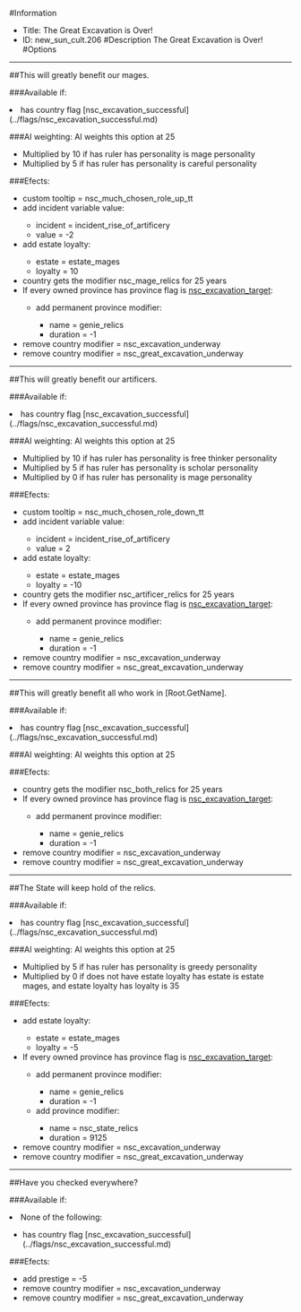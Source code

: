 #Information
 - Title: The Great Excavation is Over!
 - ID: new_sun_cult.206
#Description
The Great Excavation is Over!
#Options

___
##This will greatly benefit our mages.

###Available if:
<li>has country flag [nsc_excavation_successful](../flags/nsc_excavation_successful.md)</li>

###AI weighting:
AI weights this option at 25
 - Multiplied by 10 if has ruler has personality is mage personality
 - Multiplied by 5 if has ruler has personality is careful personality


###Efects:<ul><li>custom tooltip = nsc_much_chosen_role_up_tt</li><li>add incident variable value:</li><ul><li>incident = incident_rise_of_artificery</li><li>value = -2</li></ul><li>add estate loyalty:</li><ul><li>estate = estate_mages</li><li>loyalty = 10</li></ul><li>country gets the modifier nsc_mage_relics for 25 years</li><li>If every owned province has province flag is [nsc_excavation_target](../flags/nsc_excavation_target.md):</li><ul><li>add permanent province modifier:</li><ul><li>name = genie_relics</li><li>duration = -1</li></ul></ul><li>remove country modifier = nsc_excavation_underway</li><li>remove country modifier = nsc_great_excavation_underway</li></ul>

___
##This will greatly benefit our artificers.

###Available if:
<li>has country flag [nsc_excavation_successful](../flags/nsc_excavation_successful.md)</li>

###AI weighting:
AI weights this option at 25
 - Multiplied by 10 if has ruler has personality is free thinker personality
 - Multiplied by 5 if has ruler has personality is scholar personality
 - Multiplied by 0 if has ruler has personality is mage personality


###Efects:<ul><li>custom tooltip = nsc_much_chosen_role_down_tt</li><li>add incident variable value:</li><ul><li>incident = incident_rise_of_artificery</li><li>value = 2</li></ul><li>add estate loyalty:</li><ul><li>estate = estate_mages</li><li>loyalty = -10</li></ul><li>country gets the modifier nsc_artificer_relics for 25 years</li><li>If every owned province has province flag is [nsc_excavation_target](../flags/nsc_excavation_target.md):</li><ul><li>add permanent province modifier:</li><ul><li>name = genie_relics</li><li>duration = -1</li></ul></ul><li>remove country modifier = nsc_excavation_underway</li><li>remove country modifier = nsc_great_excavation_underway</li></ul>

___
##This will greatly benefit all who work in [Root.GetName].

###Available if:
<li>has country flag [nsc_excavation_successful](../flags/nsc_excavation_successful.md)</li>

###AI weighting:
AI weights this option at 25


###Efects:<ul><li>country gets the modifier nsc_both_relics for 25 years</li><li>If every owned province has province flag is [nsc_excavation_target](../flags/nsc_excavation_target.md):</li><ul><li>add permanent province modifier:</li><ul><li>name = genie_relics</li><li>duration = -1</li></ul></ul><li>remove country modifier = nsc_excavation_underway</li><li>remove country modifier = nsc_great_excavation_underway</li></ul>

___
##The State will keep hold of the relics.

###Available if:
<li>has country flag [nsc_excavation_successful](../flags/nsc_excavation_successful.md)</li>

###AI weighting:
AI weights this option at 25
 - Multiplied by 5 if has ruler has personality is greedy personality
 - Multiplied by 0 if does not have estate loyalty has estate is estate mages, and estate loyalty has loyalty is 35


###Efects:<ul><li>add estate loyalty:</li><ul><li>estate = estate_mages</li><li>loyalty = -5</li></ul><li>If every owned province has province flag is [nsc_excavation_target](../flags/nsc_excavation_target.md):</li><ul><li>add permanent province modifier:</li><ul><li>name = genie_relics</li><li>duration = -1</li></ul><li>add province modifier:</li><ul><li>name = nsc_state_relics</li><li>duration = 9125</li></ul></ul><li>remove country modifier = nsc_excavation_underway</li><li>remove country modifier = nsc_great_excavation_underway</li></ul>

___
##Have you checked everywhere?

###Available if:
<li>None of the following:</li><ul><li>has country flag [nsc_excavation_successful](../flags/nsc_excavation_successful.md)</li></ul>

###Efects:<ul><li>add prestige = -5</li><li>remove country modifier = nsc_excavation_underway</li><li>remove country modifier = nsc_great_excavation_underway</li></ul>
